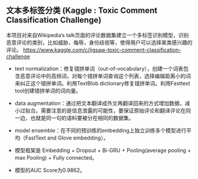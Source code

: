 ## 文本多标签分类 (Kaggle : Toxic Comment Classification Challenge)

本项目对来自Wikipedia’s talk页面的评论数据集建立一个多标签识别模型，识别恶意评论的类别，比如威胁，侮辱，身份歧视等，使得用户可以选择某类感兴趣的评论。
https://www.kaggle.com/c/jigsaw-toxic-comment-classification-challenge

+	text normalization：修复错拼单词（out-of-vocabulary），创建一个词表包含恶意评论中的高频词，对每个错拼单词查询这个列表，选择编辑距离小的词来纠正这个错拼单词。利用TextBlob dictionary修复错拼单词。利用Fasttext tool创建错拼单词的词向量。
+	data augmentation：通过把文本翻译成外文再翻译回来的方式增加数据，减小过拟合。需要注意的是信息泄露的可能性，要保证原始评论和翻译评论在同一边，也就是同一句的语料要被分在相同的数据集。
+	model ensemble：在不同的预训练的embedding上独立训练多个模型进行平均（FastText and Glove embedding）。
+	模型框架是 Embedding + Dropout + Bi-GRU + Pooling(average pooling + max Pooling) + Fully connected。


+ 模型的AUC Score为0.9862。
